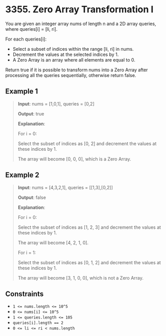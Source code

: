 # 3355. Zero Array Transformation I

You are given an integer array nums of length n and a 2D array queries, where queries[i] = [li, ri].

For each queries[i]:

- Select a subset of indices within the range [li, ri] in nums.
- Decrement the values at the selected indices by 1.
- A Zero Array is an array where all elements are equal to 0.

Return true if it is possible to transform nums into a Zero Array after processing all the queries sequentially, otherwise return false.

## Example 1

> **Input**: nums = [1,0,1], queries = [0,2]
>
> **Output**: true
>
> **Explanation**:
>
>For i = 0:
>
> Select the subset of indices as [0, 2] and decrement the values at these indices by 1.
>
>The array will become [0, 0, 0], which is a Zero Array.

## Example 2

> **Input**: nums = [4,3,2,1], queries = [[1,3],[0,2]]
>
> **Output**: false
>
> **Explanation**:
>
> For i = 0:
>
> Select the subset of indices as [1, 2, 3] and decrement the values at these indices by 1.
>
> The array will become [4, 2, 1, 0].
>
> For i = 1:
>
> Select the subset of indices as [0, 1, 2] and decrement the values at these indices by 1.
>
> The array will become [3, 1, 0, 0], which is not a Zero Array.

## Constraints

- `1 <= nums.length <= 10^5`
- `0 <= nums[i] <= 10^5`
- `1 <= queries.length <= 105`
- `queries[i].length == 2`
- `0 <= li <= ri < nums.length`

